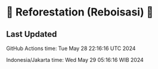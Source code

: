 
# 🌳 Reforestation (Reboisasi) 🌲

## Last Updated

GitHub Actions time: Tue May 28 22:16:16 UTC 2024

Indonesia/Jakarta time: Wed May 29 05:16:16 WIB 2024
